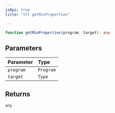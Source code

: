 ```yaml
---
jsApi: true
title: "[F] getMinProperties"

---
```

```ts
function getMinProperties(program, target): any
```

## Parameters

| Parameter | Type |
| :------ | :------ |
| `program` | `Program` |
| `target` | `Type` |

## Returns

`any`
